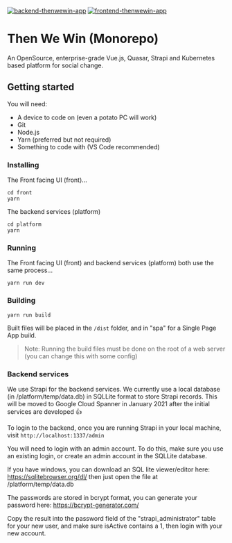 [![backend-thenwewin-app](https://github.com/Then-We-Win/tww-app/actions/workflows/platform.yaml/badge.svg)](https://github.com/Then-We-Win/tww-app/actions/workflows/platform.yaml)    [![frontend-thenwewin-app](https://github.com/Then-We-Win/tww-app/actions/workflows/front.yaml/badge.svg)](https://github.com/Then-We-Win/tww-app/actions/workflows/front.yaml)

# Then We Win (Monorepo)
An OpenSource, enterprise-grade Vue.js, Quasar, Strapi and Kubernetes based platform for social change.


## Getting started
You will need:

* A device to code on (even a potato PC will work)
* Git
* Node.js
* Yarn (preferred but not required)
* Something to code with (VS Code recommended)

### Installing

The Front facing UI (front)...
```
cd front
yarn
```

The backend services (platform)
```
cd platform
yarn
```

### Running

The Front facing UI (front) and backend services (platform) both use the same process...
```
yarn run dev
```

### Building

```
yarn run build
```
Built files will be placed in the ```/dist``` folder, and in "spa" for a Single Page App build.

> Note: Running the build files must be done on the root of a web server (you can change this with some config)


### Backend services

We use Strapi for the backend services.  We currently use a local database (in /platform/temp/data.db) in SQLLite format to store Strapi records.  This will be moved to Google Cloud Spanner in January 2021 after the initial services are developed :+1:

To login to the backend, once you are running Strapi in your local machine, visit ```http://localhost:1337/admin```

You will need to login with an admin account.  To do this, make sure you use an existing login, or create an admin account in the SQLLite database.

If you have windows, you can download an SQL lite viewer/editor here: https://sqlitebrowser.org/dl/ then just open the file at /platform/temp/data.db

The passwords are stored in bcrypt format, you can generate your password here: https://bcrypt-generator.com/

Copy the result into the password field of the "strapi_administrator" table for your new user, and make sure isActive contains a 1, then login with your new account.


